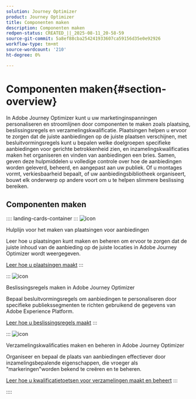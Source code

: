 ```yaml
---
solution: Journey Optimizer
product: Journey Optimizer
title: Componenten maken
description: Componenten maken
redpen-status: CREATED_||_2025-08-11_20-58-59
source-git-commit: 5a8ef88cba254241933607ca59156d35e0e92926
workflow-type: tm+mt
source-wordcount: '210'
ht-degree: 0%

---
```



# Componenten maken{#section-overview}

In Adobe Journey Optimizer kunt u uw marketinginspanningen personaliseren en stroomlijnen door componenten te maken zoals plaatsing, beslissingsregels en verzamelingskwalificatie. Plaatsingen helpen u ervoor te zorgen dat de juiste aanbiedingen op de juiste plaatsen verschijnen, met besluitvormingsregels kunt u bepalen welke doelgroepen specifieke aanbiedingen voor gerichte betrokkenheid zien, en inzamelingskwalificaties maken het organiseren en vinden van aanbiedingen een bries. Samen, geven deze hulpmiddelen u volledige controle over hoe de aanbiedingen worden geleverd, beheerd, en aangepast aan uw publiek. Of u montages vormt, verkiesbaarheid bepaalt, of uw aanbiedingsbibliotheek organiseert, bouwt elk onderwerp op andere voort om u te helpen slimmere beslissing bereiken.

## Componenten maken

:::: landing-cards-container
:::
![icon](https://cdn.experienceleague.adobe.com/icons/list-check.svg)

Hulplijn voor het maken van plaatsingen voor aanbiedingen

Leer hoe u plaatsingen kunt maken en beheren om ervoor te zorgen dat de juiste inhoud van de aanbieding op de juiste locaties in Adobe Journey Optimizer wordt weergegeven.

[Leer hoe u plaatsingen maakt](../using/offers/offer-library/creating-placements.md)
:::

:::
![icon](https://cdn.experienceleague.adobe.com/icons/bullseye.svg)

Beslissingsregels maken in Adobe Journey Optimizer

Bepaal besluitvormingsregels om aanbiedingen te personaliseren door specifieke publiekssegmenten te richten gebruikend de gegevens van Adobe Experience Platform.

[Leer hoe u beslissingsregels maakt](../using/offers/offer-library/creating-decision-rules.md)
:::

:::
![icon](https://cdn.experienceleague.adobe.com/icons/tags.svg)

Verzamelingskwalificaties maken en beheren in Adobe Journey Optimizer

Organiseer en bepaal de plaats van aanbiedingen effectiever door inzamelingsbepalende eigenschappen, die vroeger als &quot;markeringen&quot;worden bekend te creëren en te beheren.

[Leer hoe u kwalificatietoetsen voor verzamelingen maakt en beheert](../using/offers/offer-library/creating-tags.md)
:::

::::

